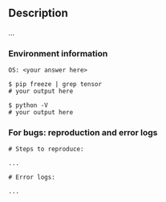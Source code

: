 ## Description

...

### Environment information

```
OS: <your answer here>

$ pip freeze | grep tensor
# your output here

$ python -V
# your output here
```

### For bugs: reproduction and error logs

```
# Steps to reproduce:

...

```

```
# Error logs:

...

```